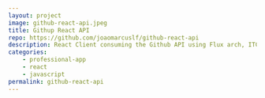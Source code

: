 ```yaml
---
layout: project
image: github-react-api.jpeg
title: Githup React API
repo: https://github.com/joaomarcuslf/github-react-api
description: React Client consuming the Github API using Flux arch, ITCSS, Flexbox and tests with Mocha
categories:
    - professional-app
    - react
    - javascript
permalink: github-react-api
---
```

